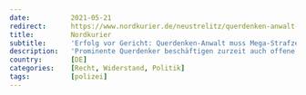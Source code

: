 ```yaml
---
date:          2021-05-21
redirect:      https://www.nordkurier.de/neustrelitz/querdenken-anwalt-muss-mega-strafzettel-nicht-bezahlen-2143612805.html
title:         Nordkurier
subtitle:      'Erfolg vor Gericht: Querdenken-Anwalt muss Mega-Strafzettel nicht bezahlen'
description:   'Prominente Querdenker beschäftigen zurzeit auch offene Baustellen in MV. Querdenken-Jurist Ralf Ludwig kassierte ein Bußgeld wegen unerlaubter Einreise, jetzt wurde über seinen Einspruch entschieden.'
country:       [DE]
categories:    [Recht, Widerstand, Politik]
tags:          [polizei]
---
```

